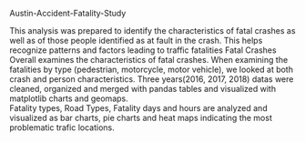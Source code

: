 Austin-Accident-Fatality-Study

This analysis was prepared to identify the characteristics of fatal crashes as well as of those people identified as at fault in the crash.  This helps recognize patterns and factors leading to traffic fatalities
Fatal Crashes Overall examines the characteristics of fatal crashes.  When examining the fatalities by type (pedestrian, motorcycle, motor vehicle), we looked at both crash and person characteristics.
Three years(2016, 2017, 2018) datas were cleaned, organized and merged with pandas tables and visualized with matplotlib charts and geomaps.  
Fatality types, Road Types, Fatality days and hours are analyzed and visualized as bar charts, pie charts and heat maps indicating the most problematic trafic locations. 
